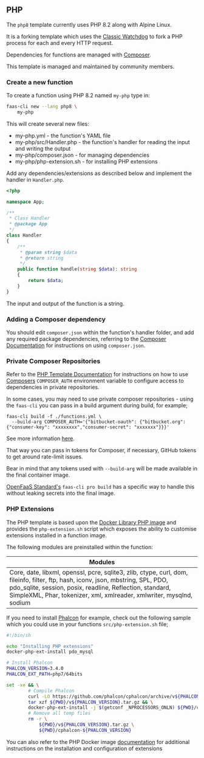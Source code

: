 ## PHP

The `php8` template currently uses PHP 8.2 along with Alpine Linux.

It is a forking template which uses the [Classic Watchdog](https://github.com/openfaas/classic-watchdog) to fork a PHP process for each and every HTTP request.

Dependencies for functions are managed with [Composer](https://getcomposer.org/).

This template is managed and maintained by community members.

### Create a new function

To create a function using PHP 8.2 named `my-php` type in:

```bash
faas-cli new --lang php8 \
    my-php
```

This will create several new files:

* my-php.yml - the function's YAML file
* my-php/src/Handler.php - the function's handler for reading the input and writing the output
* my-php/composer.json - for managing dependencies
* my-php/php-extension.sh - for installing PHP extensions

Add any dependencies/extensions as described below and implement the handler in `Handler.php`.

```php
<?php

namespace App;

/**
 * Class Handler
 * @package App
 */
class Handler
{
    /**
     * @param string $data
     * @return string
     */
    public function handle(string $data): string
    {
        return $data;
    }
}
```

The input and output of the function is a string.

### Adding a Composer dependency

You should edit `composer.json` within the function's handler folder, and add any required package dependencies, referring to the [Composer Documentation](https://getcomposer.org/doc/) for instructions on using `composer.json`.

### Private Composer Repositories

Refer to the [PHP Template Documentation](https://github.com/openfaas/templates/tree/master/template/php8) for instructions on how to use [Composers](https://getcomposer.org/doc/) `COMPOSER_AUTH` environment variable to configure access to dependencies in private repositories.

In some cases, you may need to use private composer repositories - using the `faas-cli` you can pass in
a build argument during build, for example;

```
faas-cli build -f ./functions.yml \
  --build-arg COMPOSER_AUTH='{"bitbucket-oauth": {"bitbucket.org": {"consumer-key": "xxxxxxxx","consumer-secret": "xxxxxxx"}}}'
```

See more information [here](https://getcomposer.org/doc/05-repositories.md#git-alternatives).

That way you can pass in tokens for Composer, if necessary, GitHub tokens to get around rate-limit issues.

Bear in mind that any tokens used with `--build-arg` will be made available in the final container image.

[OpenFaaS Standard's](https://openfaas.com/pricing) `faas-cli pro build` has a specific way to handle this without leaking secrets into the final image.

### PHP Extensions

The PHP template is based upon the [Docker Library PHP image](https://hub.docker.com/_/php/) and provides the `php-extension.sh` script which exposes the ability to customise extensions installed in a function image.

The following modules are preinstalled within the function:

| Modules |
| ------------- |
| Core, date, libxml, openssl, pcre, sqlite3, zlib, ctype, curl, dom, fileinfo, filter, ftp, hash, iconv, json, mbstring, SPL, PDO, pdo_sqlite, session, posix, readline, Reflection, standard, SimpleXML, Phar, tokenizer, xml, xmlreader, xmlwriter, mysqlnd, sodium |

If you need to install [Phalcon](https://github.com/phalcon) for example, check out the
following sample which you could use in your functions `src/php-extension.sh` file;

```bash
#!/bin/sh

echo "Installing PHP extensions"
docker-php-ext-install pdo_mysql

# Install Phalcon
PHALCON_VERSION=3.4.0
PHALCON_EXT_PATH=php7/64bits

set -xe && \
        # Compile Phalcon
        curl -LO https://github.com/phalcon/cphalcon/archive/v${PHALCON_VERSION}.tar.gz && \
        tar xzf ${PWD}/v${PHALCON_VERSION}.tar.gz && \
        docker-php-ext-install -j $(getconf _NPROCESSORS_ONLN) ${PWD}/cphalcon-${PHALCON_VERSION}/build/${PHALCON_EXT_PATH} && \
        # Remove all temp files
        rm -r \
            ${PWD}/v${PHALCON_VERSION}.tar.gz \
            ${PWD}/cphalcon-${PHALCON_VERSION}
```

You can also refer to the PHP Docker image [documentation](https://github.com/docker-library/docs/blob/master/php/README.md#how-to-install-more-php-extensions) for additional instructions on the installation and configuration of extensions

